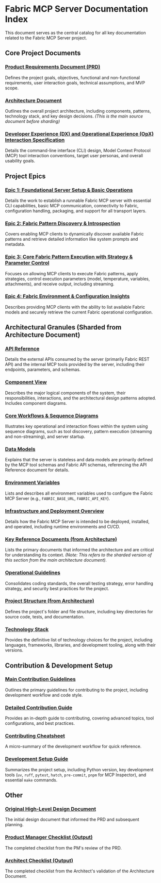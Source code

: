 # Fabric MCP Server Documentation Index

This document serves as the central catalog for all key documentation related to the Fabric MCP Server project.

## Core Project Documents

### [Product Requirements Document (PRD)](./PRD.md)

Defines the project goals, objectives, functional and non-functional requirements, user interaction goals, technical assumptions, and MVP scope.

### [Architecture Document](./architecture.md)

Outlines the overall project architecture, including components, patterns, technology stack, and key design decisions. *(This is the main source document before sharding)*

### [Developer Experience (DX) and Operational Experience (OpX) Interaction Specification](./DX-OPX-Interaction.md)

Details the command-line interface (CLI) design, Model Context Protocol (MCP) tool interaction conventions, target user personas, and overall usability goals.

## Project Epics

### [Epic 1: Foundational Server Setup & Basic Operations](./epic-1.md)

Details the work to establish a runnable Fabric MCP server with essential CLI capabilities, basic MCP communication, connectivity to Fabric, configuration handling, packaging, and support for all transport layers.

### [Epic 2: Fabric Pattern Discovery & Introspection](./epic-2.md)

Covers enabling MCP clients to dynamically discover available Fabric patterns and retrieve detailed information like system prompts and metadata.

### [Epic 3: Core Fabric Pattern Execution with Strategy & Parameter Control](./epic-3.md)

Focuses on allowing MCP clients to execute Fabric patterns, apply strategies, control execution parameters (model, temperature, variables, attachments), and receive output, including streaming.

### [Epic 4: Fabric Environment & Configuration Insights](./epic-4.md)

Describes providing MCP clients with the ability to list available Fabric models and securely retrieve the current Fabric operational configuration.

## Architectural Granules (Sharded from Architecture Document)

### [API Reference](./api-reference.md)

Details the external APIs consumed by the server (primarily Fabric REST API) and the internal MCP tools provided by the server, including their endpoints, parameters, and schemas.

### [Component View](./component-view.md)

Describes the major logical components of the system, their responsibilities, interactions, and the architectural design patterns adopted. Includes component diagrams.

### [Core Workflows & Sequence Diagrams](./sequence-diagrams.md)

Illustrates key operational and interaction flows within the system using sequence diagrams, such as tool discovery, pattern execution (streaming and non-streaming), and server startup.

### [Data Models](./data-models.md)

Explains that the server is stateless and data models are primarily defined by the MCP tool schemas and Fabric API schemas, referencing the API Reference document for details.

### [Environment Variables](./environment-vars.md)

Lists and describes all environment variables used to configure the Fabric MCP Server (e.g., `FABRIC_BASE_URL`, `FABRIC_API_KEY`).

### [Infrastructure and Deployment Overview](./infra-deployment.md)

Details how the Fabric MCP Server is intended to be deployed, installed, and operated, including runtime environments and CI/CD.

### [Key Reference Documents (from Architecture)](./key-references.md)

Lists the primary documents that informed the architecture and are critical for understanding its context. *(Note: This refers to the sharded version of this section from the main architecture document).*

### [Operational Guidelines](./operational-guidelines.md)

Consolidates coding standards, the overall testing strategy, error handling strategy, and security best practices for the project.

### [Project Structure (from Architecture)](./project-structure.md)

Defines the project's folder and file structure, including key directories for source code, tests, and documentation.

### [Technology Stack](./tech-stack.md)

Provides the definitive list of technology choices for the project, including languages, frameworks, libraries, and development tooling, along with their versions.

## Contribution & Development Setup

### [Main Contribution Guidelines](./contributing.md)

Outlines the primary guidelines for contributing to the project, including development workflow and code style.

### [Detailed Contribution Guide](./contributing-detailed.md)

Provides an in-depth guide to contributing, covering advanced topics, tool configurations, and best practices.

### [Contributing Cheatsheet](./contributing-cheatsheet.md)

A micro-summary of the development workflow for quick reference.

### [Development Setup Guide](./development_setup.md)

Summarizes the project setup, including Python version, key development tools (`uv`, `ruff`, `pytest`, `hatch`, `pre-commit`, `pnpm` for MCP Inspector), and essential `make` commands.

## Other

### [Original High-Level Design Document](./design.md)

The initial design document that informed the PRD and subsequent planning.

### [Product Manager Checklist (Output)](./PM-checklist.md)

The completed checklist from the PM's review of the PRD.

### [Architect Checklist (Output)](./architect-checklist.md)

The completed checklist from the Architect's validation of the Architecture Document.
